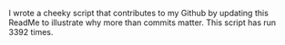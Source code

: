 I wrote a cheeky script that contributes to my Github by updating this ReadMe to illustrate why more than commits matter. This script has run 3392 times.